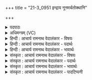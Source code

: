 +++
title = "21-3_0951 इन्द्राय नूनमर्चतोक्थानि"

+++
<details><summary>पदपाठः</summary>

इ꣡न्द्रा꣢꣯य। नू꣣न꣢म्। अ꣣र्चत। उक्था꣡नि꣢। च꣣। ब्रवीतन। ब्रवीत। न। सुताः꣡। अ꣡मत्सुः। इ꣡न्द꣢꣯वः। ज्ये꣡ष्ठ꣢꣯म्। न꣣मस्यत। स꣡हः꣢꣯। ९५१।
</details>

<details><summary>अधिमन्त्रम् (VC)</summary>

- इन्द्रः
- गोतमो राहूगणः
- अनुष्टुप्
- गान्धारः
</details>

<details><summary>हिन्दी : आचार्य रामनाथ वेदालंकार - विषयः</summary>

अगले मन्त्र में पुनः जीवात्मा के उद्बोधन का विषय है।
</details>

<details><summary>हिन्दी : आचार्य रामनाथ वेदालंकार - पदार्थः</summary>

पदार्थान्वयभाषाः -  हे मनुष्यो!तुम(इन्द्राय)अपने अन्तरात्मा की(नूनम्)अवश्य(अर्चत)स्तुति करो, (उक्थानि च)और उद्बोधनगीतों को(ब्रवीतन)उच्चारण करो।(सुताः)प्रेरित(इन्दवः)वीररस और भक्तिरस तुम्हारे अन्तरात्मा को(अमत्सुः)हर्षित और उत्साहित करें। इस आत्मा के(ज्येष्ठम्)ज्येष्ठ(सहः)बल की,तुम(नमस्यत)प्रशंसा करो ॥३॥
</details>

<details><summary>हिन्दी : आचार्य रामनाथ वेदालंकार - भावार्थः</summary>

भावार्थभाषाः -  मनुष्य के अपने अन्तरात्मा में महान् बल निहित है। उसे उद्बोधन देकर और प्रभुभक्ति से माँजकर सब कार्य सिद्ध किये जा सकते हैं ॥३॥
</details>

<details><summary>संस्कृत : आचार्य रामनाथ वेदालंकार - विषयः</summary>

अथ पुनर्जीवात्मोद्बोधनविषयमाह।
</details>

<details><summary>संस्कृत : आचार्य रामनाथ वेदालंकार - पदार्थः</summary>

पदार्थान्वयभाषाः -  हे मनुष्याः!यूयम्(इन्द्राय)स्वान्तरात्मने(नूनम्)अवश्यम्(अर्चत)स्तुत, (उक्थानि च)उद्बोधनगीतानि च(ब्रवीतन)उच्चारयत।(सुताः)प्रेरिताः(इन्दवः)वीररसाः भक्तिरसाश्च,तम्(अमत्सुः)हर्षयेयुः उत्साहयेयुः।[मदी हर्षे,लिङर्थे लुङ्।]अस्य इन्द्रस्य जीवात्मनः(ज्येष्ठम्)वृद्धतमम्(सहः)बलम्,यूयम्(नमस्यत)प्रशंसत ॥३॥२
</details>

<details><summary>संस्कृत : आचार्य रामनाथ वेदालंकार - भावार्थः</summary>

भावार्थभाषाः -  मनुष्यस्याऽऽत्मनि महद् बलं निहितमस्ति,तमुद्बोध्य प्रभुभक्त्या च संमार्ज्य सर्वाणि कार्याणि साद्धुं शक्यन्ते ॥३॥
</details>

<details><summary>संस्कृत : आचार्य रामनाथ वेदालंकार - पादटिप्पनी</summary>

टिप्पणी:   १. ऋ० १।८४।५। २. ऋग्भाष्ये दयानन्दर्षिरिममपि मन्त्रं सभाध्यक्षसेनाध्यक्षविषये व्याख्यातवान्।
</details>